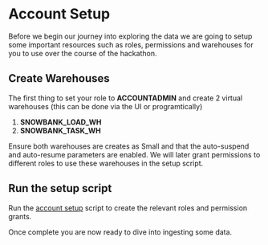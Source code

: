 # Account Setup
Before we begin our journey into exploring the data we are going to setup some important resources such as roles, permissions and warehouses for you to use over the course of the hackathon.

## Create Warehouses
The first thing to set your role to **ACCOUNTADMIN** and create 2 virtual warehouses (this can be done via the UI or programtically)

1. **SNOWBANK_LOAD_WH**
2. **SNOWBANK_TASK_WH**

Ensure both warehouses are creates as Small and that the auto-suspend and auto-resume parameters are enabled. We will later grant permissions to different roles to use these warehouses in the setup script.

## Run the setup script
Run the [account setup](account_setup.sql) script to create the relevant roles and permission grants. 

Once complete you are now ready to dive into ingesting some data. 
